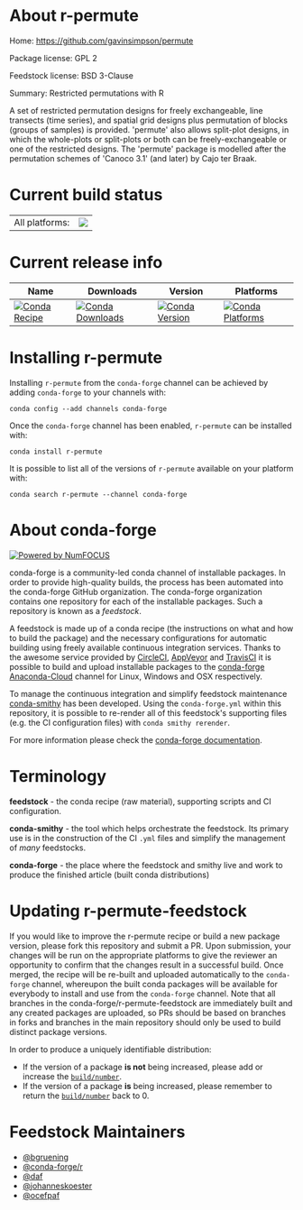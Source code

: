 About r-permute
===============

Home: https://github.com/gavinsimpson/permute

Package license: GPL 2

Feedstock license: BSD 3-Clause

Summary: Restricted permutations with R

A set of restricted permutation designs for freely exchangeable, line transects (time series), and spatial
grid designs plus permutation of blocks (groups of samples) is provided. 'permute' also allows split-plot designs,
in which the whole-plots or split-plots or both can be freely-exchangeable or one of the restricted designs. The
'permute' package is modelled after the permutation schemes of 'Canoco 3.1' (and later) by Cajo ter Braak.


Current build status
====================


<table><tr><td>All platforms:</td>
    <td>
      <a href="https://dev.azure.com/conda-forge/feedstock-builds/_build/latest?definitionId=1434&branchName=master">
        <img src="https://dev.azure.com/conda-forge/feedstock-builds/_apis/build/status/r-permute-feedstock?branchName=master">
      </a>
    </td>
  </tr>
</table>

Current release info
====================

| Name | Downloads | Version | Platforms |
| --- | --- | --- | --- |
| [![Conda Recipe](https://img.shields.io/badge/recipe-r--permute-green.svg)](https://anaconda.org/conda-forge/r-permute) | [![Conda Downloads](https://img.shields.io/conda/dn/conda-forge/r-permute.svg)](https://anaconda.org/conda-forge/r-permute) | [![Conda Version](https://img.shields.io/conda/vn/conda-forge/r-permute.svg)](https://anaconda.org/conda-forge/r-permute) | [![Conda Platforms](https://img.shields.io/conda/pn/conda-forge/r-permute.svg)](https://anaconda.org/conda-forge/r-permute) |

Installing r-permute
====================

Installing `r-permute` from the `conda-forge` channel can be achieved by adding `conda-forge` to your channels with:

```
conda config --add channels conda-forge
```

Once the `conda-forge` channel has been enabled, `r-permute` can be installed with:

```
conda install r-permute
```

It is possible to list all of the versions of `r-permute` available on your platform with:

```
conda search r-permute --channel conda-forge
```


About conda-forge
=================

[![Powered by NumFOCUS](https://img.shields.io/badge/powered%20by-NumFOCUS-orange.svg?style=flat&colorA=E1523D&colorB=007D8A)](http://numfocus.org)

conda-forge is a community-led conda channel of installable packages.
In order to provide high-quality builds, the process has been automated into the
conda-forge GitHub organization. The conda-forge organization contains one repository
for each of the installable packages. Such a repository is known as a *feedstock*.

A feedstock is made up of a conda recipe (the instructions on what and how to build
the package) and the necessary configurations for automatic building using freely
available continuous integration services. Thanks to the awesome service provided by
[CircleCI](https://circleci.com/), [AppVeyor](https://www.appveyor.com/)
and [TravisCI](https://travis-ci.org/) it is possible to build and upload installable
packages to the [conda-forge](https://anaconda.org/conda-forge)
[Anaconda-Cloud](https://anaconda.org/) channel for Linux, Windows and OSX respectively.

To manage the continuous integration and simplify feedstock maintenance
[conda-smithy](https://github.com/conda-forge/conda-smithy) has been developed.
Using the ``conda-forge.yml`` within this repository, it is possible to re-render all of
this feedstock's supporting files (e.g. the CI configuration files) with ``conda smithy rerender``.

For more information please check the [conda-forge documentation](https://conda-forge.org/docs/).

Terminology
===========

**feedstock** - the conda recipe (raw material), supporting scripts and CI configuration.

**conda-smithy** - the tool which helps orchestrate the feedstock.
                   Its primary use is in the construction of the CI ``.yml`` files
                   and simplify the management of *many* feedstocks.

**conda-forge** - the place where the feedstock and smithy live and work to
                  produce the finished article (built conda distributions)


Updating r-permute-feedstock
============================

If you would like to improve the r-permute recipe or build a new
package version, please fork this repository and submit a PR. Upon submission,
your changes will be run on the appropriate platforms to give the reviewer an
opportunity to confirm that the changes result in a successful build. Once
merged, the recipe will be re-built and uploaded automatically to the
`conda-forge` channel, whereupon the built conda packages will be available for
everybody to install and use from the `conda-forge` channel.
Note that all branches in the conda-forge/r-permute-feedstock are
immediately built and any created packages are uploaded, so PRs should be based
on branches in forks and branches in the main repository should only be used to
build distinct package versions.

In order to produce a uniquely identifiable distribution:
 * If the version of a package **is not** being increased, please add or increase
   the [``build/number``](https://conda.io/docs/user-guide/tasks/build-packages/define-metadata.html#build-number-and-string).
 * If the version of a package **is** being increased, please remember to return
   the [``build/number``](https://conda.io/docs/user-guide/tasks/build-packages/define-metadata.html#build-number-and-string)
   back to 0.

Feedstock Maintainers
=====================

* [@bgruening](https://github.com/bgruening/)
* [@conda-forge/r](https://github.com/conda-forge/r/)
* [@daf](https://github.com/daf/)
* [@johanneskoester](https://github.com/johanneskoester/)
* [@ocefpaf](https://github.com/ocefpaf/)

